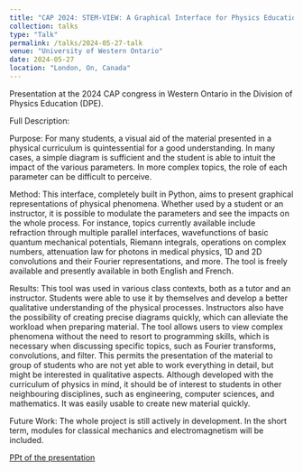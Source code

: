 ```yaml
---
title: "CAP 2024: STEM-VIEW: A Graphical Interface for Physics Education"
collection: talks
type: "Talk"
permalink: /talks/2024-05-27-talk
venue: "University of Western Ontario"
date: 2024-05-27
location: "London, On, Canada"
---
```

Presentation at the 2024 CAP congress in Western Ontario in the Division of Physics Education (DPE).

Full Description:

Purpose: For many students, a visual aid of the material presented in a physical curriculum is quintessential for a good understanding. In many cases, a simple diagram is sufficient and the student is able to intuit the impact of the various parameters.
In more complex topics, the role of each parameter can be difficult to perceive.

Method: This interface, completely built in Python, aims to present graphical representations of physical phenomena. Whether used by a student or an instructor, it is possible to modulate the parameters and see the impacts on the whole process.
For instance, topics currently available include refraction through multiple parallel interfaces, wavefunctions of basic quantum mechanical potentials, Riemann integrals, operations on complex numbers, attenuation law for photons in medical physics, 1D and 2D convolutions and their Fourier representations, and more.
The tool is freely available and presently available in both English and French.

Results: This tool was used in various class contexts, both as a tutor and an instructor. Students were able to use it by themselves and develop a better qualitative understanding of the physical processes. Instructors also have the possibility of creating precise diagrams quickly, which can alleviate the workload when preparing material.
The tool allows users to view complex phenomena without the need to resort to programming skills, which is necessary when discussing specific topics, such as Fourier transforms, convolutions, and filter. This permits the presentation of the material to group of students who are not yet able to work everything in detail, but might be interested in qualitative aspects. Although developed with the curriculum of physics in mind, it should be of interest to students in other neighbouring disciplines, such as engineering, computer sciences, and mathematics.
It was easily usable to create new material quickly.

Future Work: The whole project is still actively in development. In the short term, modules for classical mechanics and electromagnetism will be included.

[PPt of the presentation](https://argilfea.github.io/philippethemedicalphysicist.github.io/files/Presentations/STEM-VIEW_Presentation.pptx)<br>
